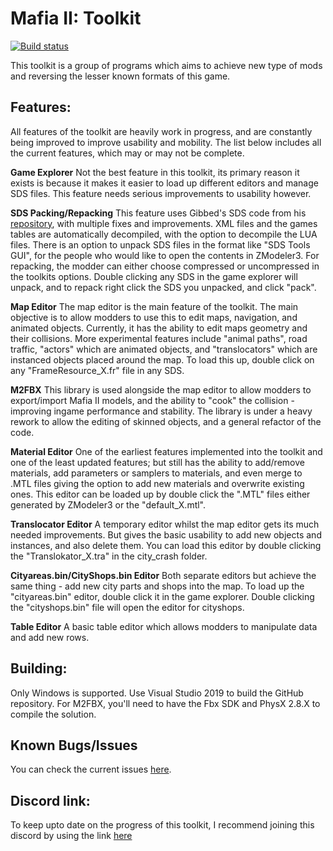 
# Mafia II: Toolkit

[![Build status](https://ci.appveyor.com/api/projects/status/62dtija7vekn7htn/branch/master?svg=true)](https://ci.appveyor.com/project/Greavesy1899/mafia2toolkit)

This toolkit is a group of programs which aims to achieve new type of mods and reversing the lesser known formats of this game.

## Features:
All features of the toolkit are heavily work in progress, and are constantly being improved to improve usability and mobility. The list below includes all the current features, which may or may not be complete. 

**Game Explorer**
Not the best feature in this toolkit, its primary reason it exists is because it makes it easier to load up different editors and manage SDS files. This feature needs serious improvements to usability however.

**SDS Packing/Repacking**
This feature uses Gibbed's SDS code from his [repository](https://github.com/gibbed/Gibbed.Illusion), with multiple fixes and improvements. XML files and the games tables are automatically decompiled, with the option to decompile the LUA files. There is an option to unpack SDS files in the format like "SDS Tools GUI", for the people who would like to open the contents in ZModeler3. For repacking, the modder can either choose compressed or uncompressed in the toolkits options. Double clicking any SDS in the game explorer will unpack, and to repack right click the SDS you unpacked, and click "pack".

**Map Editor**
The map editor is the main feature of the toolkit. The main objective is to allow modders to use this to edit maps, navigation, and animated objects. Currently, it has the ability to edit maps geometry and their collisions. More experimental features include "animal paths", road traffic, "actors" which are animated objects, and "translocators" which are instanced objects placed around the map. To load this up, double click on any "FrameResource_X.fr" file in any SDS.

**M2FBX**
This library is used alongside the map editor to allow modders to export/import Mafia II models, and the ability to "cook" the collision - improving ingame performance and stability. The library is under a heavy rework to allow the editing of skinned objects, and a general refactor of the code.

**Material Editor**
One of the earliest features implemented into the toolkit and one of the least updated features; but still has the ability to add/remove materials, add parameters or samplers to materials, and even merge to .MTL files giving the option to add new materials and overwrite existing ones. This editor can be loaded up by double click the ".MTL" files either generated by ZModeler3 or the "default_X.mtl".

**Translocator Editor**
A temporary editor whilst the map editor gets its much needed improvements. But gives the basic usability to add new objects and instances, and also delete them. You can load this editor by double clicking the "Translokator_X.tra" in the city_crash folder.

**Cityareas.bin/CityShops.bin Editor**
Both separate editors but achieve the same thing - add new city parts and shops into the map. To load up the "cityareas.bin" editor, double click it in the game explorer. Double clicking the "cityshops.bin" file  will open the editor for cityshops.

**Table Editor**
A basic table editor which allows modders to manipulate data and add new rows. 

## Building:
Only Windows is supported. Use Visual Studio 2019 to build the GitHub repository. 
For M2FBX, you'll need to have the Fbx SDK and PhysX 2.8.X to compile the solution.

## Known Bugs/Issues
You can check the current issues [here](https://github.com/Greavesy1899/Mafia2Toolkit/issues "Issues").

## Discord link:
To keep upto date on the progress of this toolkit, I recommend joining this discord by using the link [here](http://bit.ly/2L4z8vj "Discord invite")
